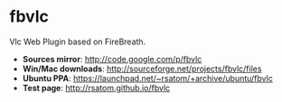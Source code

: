 fbvlc
=====

Vlc Web Plugin based on FireBreath.

* **Sources mirror**: http://code.google.com/p/fbvlc
* **Win/Mac downloads**: http://sourceforge.net/projects/fbvlc/files
* **Ubuntu PPA**: https://launchpad.net/~rsatom/+archive/ubuntu/fbvlc
* **Test page**: http://rsatom.github.io/fbvlc
